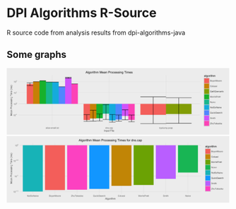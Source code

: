 # DPI Algorithms R-Source

R source code from analysis results from dpi-algorithms-java

## Some graphs

![](https://raw.githubusercontent.com/KieranHunt/dpi-algorithms-r/master/graphs/bar_graph_mean_per_file.png)
![](https://raw.githubusercontent.com/KieranHunt/dpi-algorithms-r/master/graphs/bar_graph_mean_one_input.png)
